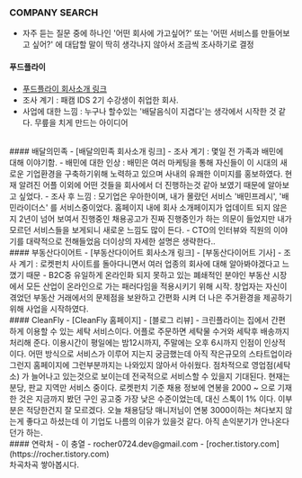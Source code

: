 ﻿


### COMPANY SEARCH

 - 자주 듣는 질문 중에 하나인 '어떤 회사에 가고싶어?' 또는 '어떤 서비스를 만들어보고 싶어?' 에 대답할 말이 딱히 생각나지 않아서 조금씩 조사하기로 결정

#### 푸드플라이
 - [푸드플라이 회사소개 링크]
 - 조사 계기 : 패캠 IDS 2기 수강생이 취업한 회사.
 - 사업에 대한 느낌 : 누구나 할수있는 '배달음식이 지겹다'는 생각에서 시작한 것 같다. 무릎을 치게 만드는 아이디어 


<br/>
#### 배달의민족
 - [배달의민족 회사소개 링크]
 - 조사 계기 : 몇일 전 가족과 배민에 대해 이야기함.
 - 배민에 대한 인상 : 배민은 여러 마케팅을 통해 자신들이 이 시대의 새로운 기업환경을 구축하기위해 노력하고 있으며 사내의 유쾌한 이미지를 홍보하였다. 현재 알려진 어플 이외에 어떤 것들을 회사에서 더 진행하는것 같아 보였기 때문에 알아보고 싶었다.
 - 조사 후 느낌 : 모기업은 우아한이며, 내가 몰랐던 서비스 '배민프레시', '배민라이더스' 를 서비스중이었다. 홈페이지 내에 회사 소개페이지가 업데이트 되지 않은지 2년이 넘어 보여서 진행중인 채용공고가 진짜 진행중인가 하는 의문이 들었지만 내가 모르던 서비스들을 보게되니 새로운 느낌도 많이 든다.
 - CTO의 인터뷰와 직원의 이야기를 대략적으로 전해들었음 더이상의 자세한 설명은 생략한다..

<br/>
#### 부동산다이어트
 - [부동산다이어트 회사소개 링크]
 - [부동산다이어트 기사]
 - 조사 계기 : 로켓펀치 사이트를 돌아다니면서 여러 업종의 회사에 대해 알아봐야겠다고 느꼈기 때문
 - B2C중 유일하게 온라인화 되지 못하고 있는 폐쇄적인 분야인 부동산 시장에서 모든 산업이 온라인으로 가는 패러다임을 적용시키기 위해 시작. 창업자는 자신이 겪었던 부동산 거래에서의 문제점을 보완하고 간편화 시켜 더 나은 주거환경을 제공하기 위해 사업을 시작하였다.


 <br/>
#### CleanFly
 - [CleanFly 홈페이지]
 - [블로그 리뷰]
 - 크린플라이는 집에서 간편하게 이용할 수 있는 세탁 서비스이다. 어플로 주문하면 세탁물 수거와 세탁후 배송까지 처리해 준다. 이용시간이 평일에는 밤12시까지, 주말에는 오후 6시까지 인점이 인상적이다. 어떤 방식으로 서비스가 이루어 지는지 궁금했는데 아직 작은규모의 스타트업이라 그런지 홈페이지에 그런부분까지는 나와있지 않아서 아쉬웠다. 점차적으로 영업점(세탁소) 가 늘어나고 있는것으로 보이는데 전국적으로 서비스할 수 있을지 기대된다. 현재는 분당, 판교 지역만 서비스 중이다. 로켓펀치 기준 채용 정보에 연봉을 2000 ~ 으로 기재한 것은 지금까지 봤던 구인 공고중 가장 낮은 수준이었는데, 대신 스톡이 1% 이다. 이부분은 적당한건지 잘 모르겠다. 오늘 채용담당 매니저님이 연봉 3000이하는 쳐다보지 않는게 좋다고 하셨는데 이 기업도 나름의 이유가 있을것 같다. 아직 손익분기가 안나온다던가 하는.


<br/>
#### 연락처
 - 이 충열
 - rocher0724.dev@gmail.com
 - [rocher.tistory.com](https://rocher.tistory.com)
<br/>  
차곡차곡 쌓아봅시다.



[푸드플라이 회사소개 링크]: <http://www.foodfly.co.kr/about_us>
[배달의민족 회사소개 링크]: <http://www.woowahan.com/?page_id=40>
[부동산다이어트 회사소개 링크]: <http://www.bdsdiet.com/introcompany/>
[부동산다이어트 기사]: <http://www.venturesquare.net/589989>

[CleanFly 홈페이지]:<http://www.getcleanfly.com/>
[블로그 리뷰]:<http://blog.naver.com/taemin12/220613042687>